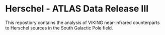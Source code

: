 # Herschel - ATLAS Data Release III
This repostiory contains the analysis of VIKING near-infrared counterparts to Herschel sources in the South Galactic Pole field.
